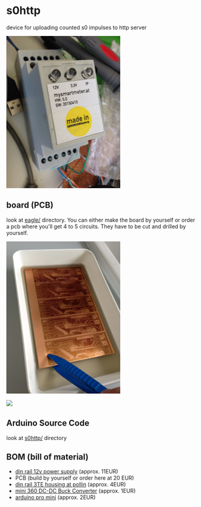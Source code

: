 # s0http
device for uploading counted s0 impulses to http server

<img width="300px" src="https://raw.githubusercontent.com/mistay/s0http/master/media/IMG_7551.JPG" />

## board (PCB)
look at [eagle/](https://github.com/mistay/s0http/tree/master/eagle) directory. You can either make the board by yourself or order a pcb where you'll get 4 to 5 circuits. They have to be cut and drilled by yourself.


<img width="300px" src="https://raw.githubusercontent.com/mistay/s0http/master/media/IMG_7652.JPG" />

[<img src="https://www.paypal.com/en_GB/i/btn/btn_paynow_LG.gif" />](https://www.paypal.com/cgi-bin/webscr?cmd=_xclick&business=office%40langhofer%2eat&lc=GB&item_name=latest_s0http_pcb&amount=20%2e00&currency_code=EUR&button_subtype=services&no_note=0&shipping=0%2e00&bn=PP%2dBuyNowBF%3abtn_buynowCC_LG%2egif%3aNonHostedGuest)

## Arduino Source Code
look at [s0http/](https://github.com/mistay/s0http/tree/master/arduino) directory

## BOM (bill of material)
- [din rail 12v power supply](http://www.pollin.de/shop/dt/OTc1ODQ2OTk-/Stromversorgung/Netzgeraete/Festspannungs_Netzgeraete/Hutschienen_Schaltnetzteil_MEANWELL_DR_15_12_12_V_1_25_A.html) (approx. 11EUR)
- PCB (build by yourself or order here at 20 EUR)
- [din rail 3TE housing at pollin](http://www.pollin.de/shop/dt/NDU4OTM1OTk-/Bauelemente_Bauteile/Gehaeuse/Hutschienengehaeuse_2_C_35x71x90_mm.html)
 (approx. 4EUR)
- [mini 360 DC-DC Buck Converter](http://www.ebay.de/sch/i.html?_odkw=step+down&_sop=15&_osacat=0&_from=R40&_trksid=p2045573.m570.l1313.TR11.TRC1.A0.H0.XMini-360+DC-DC+Buck+Konverter.TRS0&_nkw=Mini-360+DC-DC+Buck+Konverter&_sacat=0) (approx. 1EUR)
- [arduino pro mini](http://www.ebay.de/sch/i.html?_from=R40&_sacat=0&_nkw=pro+mini+arduino&_sop=15) (approx. 2EUR)